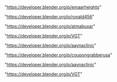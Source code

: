 "https://developer.blender.org/p/emaarheights"

"https://developer.blender.org/p/ronald456"

"https://developer.blender.org/p/atmabuxar"

"https://developer.blender.org/p/VGT"

"https://developer.blender.org/p/aaynaclinic"

 
"https://developer.blender.org/p/coupongrabberusa"


"https://developer.blender.org/p/aaynaclinic"


"https://developer.blender.org/p/VGT"


 
